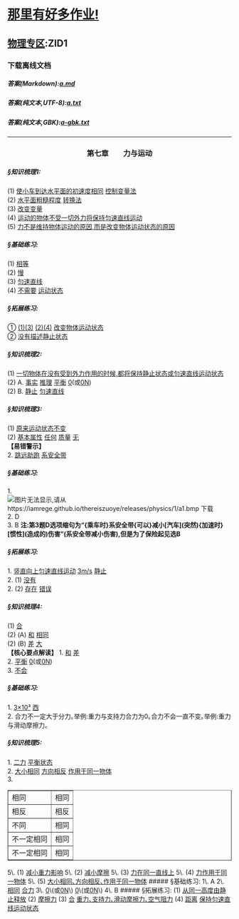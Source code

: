 # [那里有好多作业!](https://iamrege.github.io/thereiszuoye)
## [物理专区](https://iamrege.github.io/thereiszuoye/releases/physics):ZID1
### 下载离线文档
##### 答案\(Markdown\):[a.md](https://github.com/IAmREGE/thereiszuoye/releases/download/physics1/a.md)
##### 答案\(纯文本,UTF-8\):[a.txt](https://github.com/IAmREGE/thereiszuoye/releases/download/physics1/a.txt)
##### 答案\(纯文本,GBK\):[a-gbk.txt](https://github.com/IAmREGE/thereiszuoye/releases/download/physics1/a-gbk.txt)
-----
### <center>第七章　　力与运动</center>
##### §知识梳理1:
(1) <u>使小车到达水平面的初速度相同</u> <u>控制变量法</u>  
(2) <u>水平面粗糙程度</u> <u>转换法</u>  
(3) <u>改变变量</u>  
(4) <u>运动的物体不受一切外力将保持匀速直线运动</u>  
(5) <u>力不是维持物体运动的原因,而是改变物体运动状态的原因</u>
##### §基础练习:
(1) <u>相等</u>  
(2) <u>慢</u>  
(3) <u>匀速直线</u>  
(4) <u>不需要</u> <u>运动状态</u>
##### §拓展练习:
① <u>(1)(3)</u> <u>(2)(4)</u> <u>改变物体运动状态</u>  
② <u>没有描述静止状态</u>
##### §知识梳理2:
(1) <u>一切物体在没有受到外力作用的时候,都将保持静止状态或匀速直线运动状态</u>  
(2) A. <u>事实</u> <u>推理</u> <u>平衡</u> <u>0</u>\(或<u>0N</u>\)  
(2) B. <u>静止</u> <u>匀速直线</u>
##### §知识梳理3:
(1) <u>原来运动状态不变</u>  
(2) <u>基本属性</u> <u>任何</u> <u>质量</u> <u>无</u>  
**【易错警示】**  
2\. <u>跳远助跑</u> <u>系安全带</u>
##### §基础练习:
1\. ![图片无法显示,请从https://iamrege.github.io/thereiszuoye/releases/physics/1/a1.bmp 下载](https://iamrege.github.io/thereiszuoye/releases/physics/1/a1.bmp)  
2\. D  
3\. B
**注:第3题D选项缩句为“\{乘车时\}系安全带\{可以\}减小\[汽车\]\(突然\)\{加速时\}\[惯性\]\(造成的\)伤害”(系安全带减小伤害),但是为了保险起见选B**
##### §拓展练习:
1\. <u>竖直向上匀速直线运动</u> <u>3m/s</u> <u>静止</u>  
2\. (1) <u>没有</u>  
2\. (2) <u>存在</u> <u>错误</u>
##### §知识梳理4:
(1) <u>合</u>  
(2) (A) <u>和</u> <u>相同</u>  
(2) (B) <u>差</u> <u>大</u>  
**【核心要点解读】**
1\. <u>和</u> <u>差</u>  
2\. <u>平衡</u> <u>0</u>\(或<u>0N</u>\)  
3\. <u>不会</u>
##### §基础练习:
1\. <u>3×10³</u> <u>西</u>  
2\. 合力不一定大于分力｡举例:重力与支持力合力为0｡合力不会一直不变｡举例:重力与滑动摩擦力｡
##### §知识梳理5:
1\. <u>二力</u> <u>平衡状态</u>  
2\. <u>大小相同</u> <u>方向相反</u> <u>作用于同一物体</u>  
3\.  
<table border="1">
  <tr>
    <td>相同</td><td>相同</td>
  </tr>
  <tr>
    <td>相反</td><td>相反</td>
  </tr>
  <tr>
    <td>不同</td><td>相同</td>
  </tr>
  <tr>
    <td>不一定相同</td><td>相同</td>
  </tr>
  <tr>
    <td>不一定相同</td><td>相同</td>
  </tr>
</table>  
5\. (1) <u>减小重力影响</u>  
5\. (2) <u>减小摩擦</u>  
5\. (3) <u>力在同一直线上</u>  
5\. (4) <u>力作用于同一物体</u>  
5\. (5) <u>大小相同､方向相反､作用于同一物体</u>
##### §基础练习:
1\. A  
2\. <u>相同</u> <u>合力</u>  
3\. <u>0</u>\(或<u>0N</u>\) <u>0</u>\(或<u>0N</u>\)  
4\. B
##### §拓展练习:
(1) <u>从同一高度由静止释放</u>  
(2) <u>摩擦力</u>  
(3) <u>合</u> <u>重力､支持力､滑动摩擦力､空气阻力</u>  
(4) <u>距离</u> <u>保持匀速直线运动状态</u>
